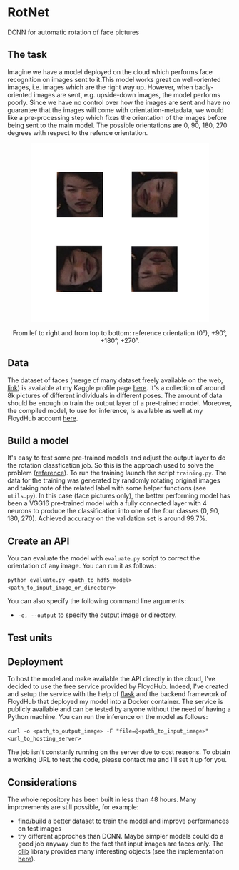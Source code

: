 # RotNet
DCNN for automatic rotation of face pictures

## The task
Imagine we have a model deployed on the cloud which performs face recognition on images sent to it.This model works great on well-oriented images, i.e. images which are the right way up. However, when badly-oriented images are sent, e.g. upside-down images, the model performs poorly. Since we have no  control over how the images are sent and have no guarantee that the images will come with orientation-metadata, we would like a pre-processing step which fixes the orientation of the images before being sent to the main model. The possible orientations are 0, 90, 180, 270 degrees with respect to the refence orientation.

<p align = 'center'>
<img src = 'examples/take-home-yoyo.jpg' height = '400px'>
</p>
<p align = 'center'>
From lef to right and from top to bottom: reference orientation (0°), +90°, +180°, +270°.
</p>

## Data
The dataset of faces (merge of many dataset freely available on the web, [link](http://www.face-rec.org/databases/)) is available at my Kaggle profile page [here](https://www.kaggle.com/gasgallo/faces-data-new). It's a collection of around 8k pictures of different individuals in different poses. The amount of data should be enough to train the output layer of a pre-trained model.
Moreover, the compiled model, to use for inference, is available as well at my FloydHub account [here](https://www.floydhub.com/gasgallo/datasets/rotnet_resnet/).

## Build a model
It's easy to test some pre-trained models and adjust the output layer to do the rotation classfication job. So this is the approach used to solve the problem ([reference](https://www.cs.toronto.edu/~guerzhoy/oriviz/crv17.pdf)).
To run the training launch the script `training.py`. The data for the training was generated by randomly rotating original images and taking note of the related label with some helper functions (see `utils.py`).
In this case (face pictures only), the better performing model has been a VGG16 pre-trained model with a fully connected layer with 4 neurons to produce the classification into one of the four classes (0, 90, 180, 270). Achieved accuracy on the validation set is around 99.7%.

## Create an API
You can evaluate the model with `evaluate.py` script to correct the orientation of any image. You can run it as follows:

`python evaluate.py <path_to_hdf5_model> <path_to_input_image_or_directory>`

You can also specify the following command line arguments:
- `-o, --output` to specify the output image or directory.

## Test units

## Deployment
To host the model and make available the API directly in the cloud, I've decided to use the free service provided by FloydHub. Indeed, I've created and setup the service with the help of [flask](http://flask.pocoo.org/) and the backend framework of FloydHub that deployed my model into a Docker container.
The service is publicly available and can be tested by anyone without the need of having a Python machine. You can run the inference on the model as follows:

`curl -o <path_to_output_image> -F "file=@<path_to_input_image>" <url_to_hosting_server>`

The job isn't constanly running on the server due to cost reasons. To obtain a working URL to test the code, please contact me and I'll set it up for you.

## Considerations
The whole repository has been built in less than 48 hours. Many improvements are still possible, for example:
- find/build a better dataset to train the model and improve performances on test images
- try different approches than DCNN. Maybe simpler models could do a good job anyway due to the fact that input images are faces only. The [dlib](http://dlib.net/) library provides many interesting objects (see the implementation [here](https://github.com/gasgallo/FaceRot)).
